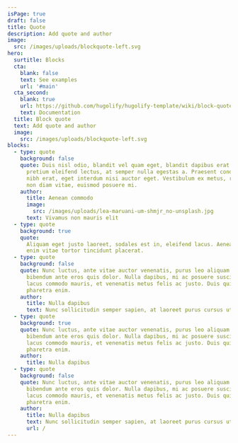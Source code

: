 ```yaml
---
isPage: true
draft: false
title: Quote
description: Add quote and author
image:
  src: /images/uploads/blockquote-left.svg
hero:
  surtitle: Blocks
  cta:
    blank: false
    text: See examples
    url: '#main'
  cta_second:
    blank: true
    url: https://github.com/hugolify/hugolify-template/wiki/block-quote
    text: Documentation
  title: Block quote
  text: Add quote and author
  image:
    src: /images/uploads/blockquote-left.svg
blocks:
  - type: quote
    background: false
    quote: Duis nisl odio, blandit vel quam eget, blandit dapibus erat. Nullam
      pretium eleifend lectus, at semper nulla egestas a. Praesent condimentum
      nibh erat, eget interdum nisi auctor eget. Vestibulum ex metus, rhoncus
      non diam vitae, euismod posuere mi.
    author:
      title: Aenean commodo
      image:
        src: /images/uploads/lea-maruani-um-shmjr_no-unsplash.jpg
      text: Vivamus non mauris elit
  - type: quote
    background: true
    quote:
      Aliquam eget justo laoreet, sodales est in, eleifend lacus. Aenean eget
      enim vitae tortor tincidunt placerat.
  - type: quote
    background: false
    quote: Nunc luctus, ante vitae auctor venenatis, purus leo aliquam dui, ac
      bibendum ante eros quis dolor. Nulla dapibus, mi ac posuere suscipit, erat
      lacus commodo mauris, et venenatis metus felis ac justo. Duis quis
      pharetra enim.
    author:
      title: Nulla dapibus
      text: Nunc sollicitudin semper sapien, at laoreet purus cursus ut.
  - type: quote
    background: true
    quote: Nunc luctus, ante vitae auctor venenatis, purus leo aliquam dui, ac
      bibendum ante eros quis dolor. Nulla dapibus, mi ac posuere suscipit, erat
      lacus commodo mauris, et venenatis metus felis ac justo. Duis quis
      pharetra enim.
    author:
      title: Nulla dapibus
  - type: quote
    background: false
    quote: Nunc luctus, ante vitae auctor venenatis, purus leo aliquam dui, ac
      bibendum ante eros quis dolor. Nulla dapibus, mi ac posuere suscipit, erat
      lacus commodo mauris, et venenatis metus felis ac justo. Duis quis
      pharetra enim.
    author:
      title: Nulla dapibus
      text: Nunc sollicitudin semper sapien, at laoreet purus cursus ut.
      url: /
---
```

